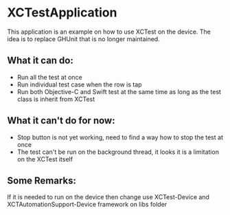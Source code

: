 # XCTestApplication

This application is an example on how to use XCTest on the device. 
The idea is to replace GHUnit that is no longer maintained.

## What it can do:
* Run all the test at once
* Run individual test case when the row is tap
* Run both Objective-C and Swift test at the same time as long as the test class is inherit from XCTest

## What it can't do for now:
* Stop button is not yet working, need to find a way how to stop the test at once
* The test can't be run on the background thread, it looks it is a limitation on the XCTest itself

## Some Remarks:
If it is needed to run on the device then change use XCTest-Device and XCTAutomationSupport-Device framework on libs folder
